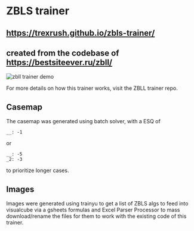 # ZBLS trainer
## https://trexrush.github.io/zbls-trainer/
## created from the codebase of https://bestsiteever.ru/zbll/

![zbll trainer demo](images/demo.gif)

For more details on how this trainer works, visit the ZBLL trainer repo.


Casemap
----------

The casemap was generated using batch solver, with a ESQ of 

```__: -1```

or

```
__: -5
_2: -3
```

to prioritize longer cases.

Images
---------

Images were generated using trainyu to get a list of ZBLS algs to feed into visualcube via a gsheets formulas and Excel Parser Processor to mass download/rename the files for them to work with the existing code of this trainer.
